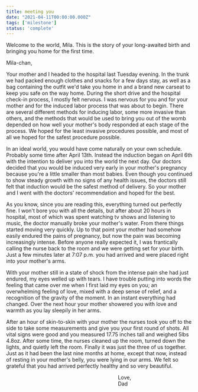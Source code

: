 ```yaml
---
title: meeting you
date: "2021-04-11T00:00:00.000Z"
tags: ['milestone']
status: 'complete'
---
```


Welcome to the world, Mila. This is the story of your long-awaited birth and bringing you home for the first time.

<!-- more -->
Mila-chan,

Your mother and I headed to the hospital last Tuesday evening. In the trunk we had packed enough clothes and snacks for a few days stay, as well as a bag containing the outfit we'd take you home in and a brand new carseat to keep you safe on the way home. During the short drive and the hospital check-in process, I mostly felt nervous. I was nervous for you and for your mother and for the induced labor process that was about to begin. There are several different methods for inducing labor, some more invasive than others, and the methods that would be used to bring you out of the womb depended on how well your mother's body responded at each stage of the process. We hoped for the least invasive procedures possible, and most of all we hoped for the safest procedure possible.

In an ideal world, you would have come naturally on your own schedule. Probably some time after April 13th. Instead the induction began on April 6th with the intention to deliver you into the world the next day. Our doctors decided that you would be induced very early in your mother's pregnancy because you're a little smaller than most babies. Even though you continued to show steady growth with no signs of any health issues, the doctors still felt that induction would be the safest method of delivery. So your mother and I went with the doctors' recommendation and hoped for the best.

As you know, since you are reading this, everything turned out perfectly fine. I won't bore you with all the details, but after about 20 hours in hospital, most of which was spent watching tv shows and listening to music, the doctor manually broke your mother's water. From there things started moving very quickly. Up to that point your mother had somehow easily endured the pains of pregnancy, but now the pain was becoming increasingly intense. Before anyone really expected it, I was frantically calling the nurse back to the room and we were getting set for your birth. Just a few minutes later at 7:07 p.m. you had arrived and were placed right into your mother's arms.

With your mother still in a state of shock from the intense pain she had just endured, my eyes welled up with tears. I have trouble putting into words the feeling that came over me when I first laid my eyes on you; an overwhelming feeling of love, mixed with a deep sense of relief, and a recognition of the gravity of the moment. In an instant everything had changed. Over the next hour your mother showered you with love and warmth as you lay sleepily in her arms.

After an hour of skin-to-skin with your mother the nurses took you off to the side to take some measurements and give you your first round of shots. All vital signs were good and you measured 17.75 inches tall and weighed 5lbs 4.8oz. After some time, the nurses cleaned up the room, turned down the lights, and quietly left the room. Finally it was just the three of us together. Just as it had been the last nine months at home, except that now, instead of resting in your mother's belly, you were lying in our arms. We felt so grateful that you had arrived perfectly healthy and so very beautiful.



<p style="margin-left: 60%; margin-bottom: 0">Love,</p>
<p style="margin-left: 60%; margin-top: 0">Dad</p>